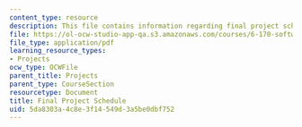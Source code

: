 ```yaml
---
content_type: resource
description: This file contains information regarding final project schedule.
file: https://ol-ocw-studio-app-qa.s3.amazonaws.com/courses/6-170-software-studio-spring-2013/5da8303a4c8e3f14549d3a5be0dbf752_MIT6_170S13_fin-Proj-Cal.pdf
file_type: application/pdf
learning_resource_types:
- Projects
ocw_type: OCWFile
parent_title: Projects
parent_type: CourseSection
resourcetype: Document
title: Final Project Schedule
uid: 5da8303a-4c8e-3f14-549d-3a5be0dbf752
---
```

